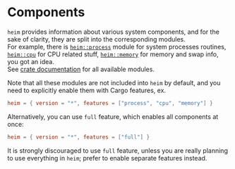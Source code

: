 # Components

`heim` provides information about various system components,
and for the sake of clarity, they are split into the corresponding modules.\
For example, there is
[`heim::process`](https://docs.rs/heim/*/heim/process/index.html) module for system processes routines,
[`heim::cpu`](https://docs.rs/heim/*/heim/cpu/index.html) for CPU related stuff,
[`heim::memory`](https://docs.rs/heim/*/heim/memory/index.html) for memory and swap info,
you got an idea.\
See [crate documentation](https://docs.rs/heim/*/heim/index.html) for all available modules.

Note that all these modules are not included into `heim` by default,
and you need to explicitly enable them with Cargo features, ex.

```toml
heim = { version = "*", features = ["process", "cpu", "memory"] }
```

Alternatively, you can use `full` feature, which enables all components at once:

```toml
heim = { version = "*", features = ["full"] }
```

It is strongly discouraged to use `full` feature, unless you are really planning
to use everything in `heim`; prefer to enable separate features instead.
